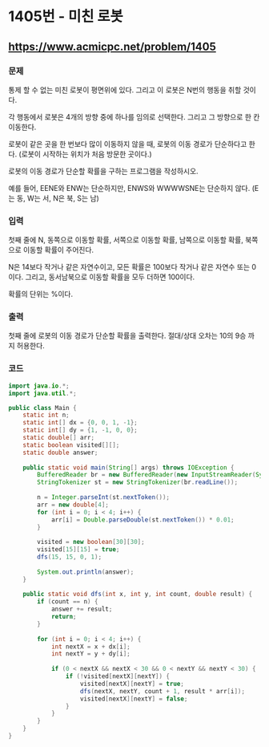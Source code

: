 # 1405번 - 미친 로봇

## https://www.acmicpc.net/problem/1405

### 문제

통제 할 수 없는 미친 로봇이 평면위에 있다. 그리고 이 로봇은 N번의 행동을 취할 것이다.

각 행동에서 로봇은 4개의 방향 중에 하나를 임의로 선택한다. 그리고 그 방향으로 한 칸 이동한다.

로봇이 같은 곳을 한 번보다 많이 이동하지 않을 때, 로봇의 이동 경로가 단순하다고 한다. (로봇이 시작하는 위치가 처음 방문한 곳이다.) 

로봇의 이동 경로가 단순할 확률을 구하는 프로그램을 작성하시오. 

예를 들어, EENE와 ENW는 단순하지만, ENWS와 WWWWSNE는 단순하지 않다. (E는 동, W는 서, N은 북, S는 남)

### 입력

첫째 줄에 N, 동쪽으로 이동할 확률, 서쪽으로 이동할 확률, 남쪽으로 이동할 확률, 북쪽으로 이동할 확률이 주어진다. 

N은 14보다 작거나 같은 자연수이고, 모든 확률은 100보다 작거나 같은 자연수 또는 0이다. 그리고, 동서남북으로 이동할 확률을 모두 더하면 100이다.

확률의 단위는 %이다.

### 출력

첫째 줄에 로봇의 이동 경로가 단순할 확률을 출력한다. 절대/상대 오차는 10의 9승 까지 허용한다.

### 코드

``` java
import java.io.*;
import java.util.*;

public class Main {
	static int n;
	static int[] dx = {0, 0, 1, -1};
	static int[] dy = {1, -1, 0, 0};
	static double[] arr;
	static boolean visited[][];
	static double answer;
	
	public static void main(String[] args) throws IOException {
		BufferedReader br = new BufferedReader(new InputStreamReader(System.in));
		StringTokenizer st = new StringTokenizer(br.readLine());
		
		n = Integer.parseInt(st.nextToken());
		arr = new double[4];
		for (int i = 0; i < 4; i++) {
			arr[i] = Double.parseDouble(st.nextToken()) * 0.01;
		}
		
		visited = new boolean[30][30];
		visited[15][15] = true;
		dfs(15, 15, 0, 1);
		
		System.out.println(answer);
	}
	
	public static void dfs(int x, int y, int count, double result) {
		if (count == n) {
			answer += result;
			return;
		}
		
		for (int i = 0; i < 4; i++) {
			int nextX = x + dx[i];
			int nextY = y + dy[i];
			
			if (0 < nextX && nextX < 30 && 0 < nextY && nextY < 30) {
				if (!visited[nextX][nextY]) {
					visited[nextX][nextY] = true;
					dfs(nextX, nextY, count + 1, result * arr[i]);
					visited[nextX][nextY] = false;
				}
			}
		}
	}
}
```
